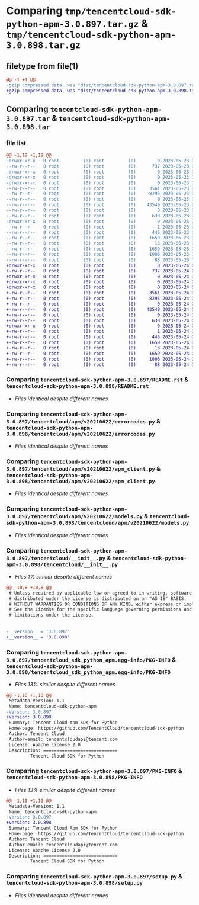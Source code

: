 # Comparing `tmp/tencentcloud-sdk-python-apm-3.0.897.tar.gz` & `tmp/tencentcloud-sdk-python-apm-3.0.898.tar.gz`

## filetype from file(1)

```diff
@@ -1 +1 @@
-gzip compressed data, was "dist/tencentcloud-sdk-python-apm-3.0.897.tar", last modified: Tue May 23 02:13:41 2023, max compression
+gzip compressed data, was "dist/tencentcloud-sdk-python-apm-3.0.898.tar", last modified: Wed May 24 01:45:04 2023, max compression
```

## Comparing `tencentcloud-sdk-python-apm-3.0.897.tar` & `tencentcloud-sdk-python-apm-3.0.898.tar`

### file list

```diff
@@ -1,19 +1,19 @@
-drwxr-xr-x   0 root         (0) root         (0)        0 2023-05-23 02:13:41.000000 tencentcloud-sdk-python-apm-3.0.897/
--rw-r--r--   0 root         (0) root         (0)      737 2023-05-23 02:13:41.000000 tencentcloud-sdk-python-apm-3.0.897/README.rst
-drwxr-xr-x   0 root         (0) root         (0)        0 2023-05-23 02:13:41.000000 tencentcloud-sdk-python-apm-3.0.897/tencentcloud/
-drwxr-xr-x   0 root         (0) root         (0)        0 2023-05-23 02:13:41.000000 tencentcloud-sdk-python-apm-3.0.897/tencentcloud/apm/
-drwxr-xr-x   0 root         (0) root         (0)        0 2023-05-23 02:13:41.000000 tencentcloud-sdk-python-apm-3.0.897/tencentcloud/apm/v20210622/
--rw-r--r--   0 root         (0) root         (0)     3561 2023-05-23 02:13:41.000000 tencentcloud-sdk-python-apm-3.0.897/tencentcloud/apm/v20210622/errorcodes.py
--rw-r--r--   0 root         (0) root         (0)     8295 2023-05-23 02:13:41.000000 tencentcloud-sdk-python-apm-3.0.897/tencentcloud/apm/v20210622/apm_client.py
--rw-r--r--   0 root         (0) root         (0)        0 2023-05-23 02:13:41.000000 tencentcloud-sdk-python-apm-3.0.897/tencentcloud/apm/v20210622/__init__.py
--rw-r--r--   0 root         (0) root         (0)    43549 2023-05-23 02:13:41.000000 tencentcloud-sdk-python-apm-3.0.897/tencentcloud/apm/v20210622/models.py
--rw-r--r--   0 root         (0) root         (0)        0 2023-05-23 02:13:41.000000 tencentcloud-sdk-python-apm-3.0.897/tencentcloud/apm/__init__.py
--rw-r--r--   0 root         (0) root         (0)      630 2023-05-23 02:13:41.000000 tencentcloud-sdk-python-apm-3.0.897/tencentcloud/__init__.py
-drwxr-xr-x   0 root         (0) root         (0)        0 2023-05-23 02:13:41.000000 tencentcloud-sdk-python-apm-3.0.897/tencentcloud_sdk_python_apm.egg-info/
--rw-r--r--   0 root         (0) root         (0)        1 2023-05-23 02:13:41.000000 tencentcloud-sdk-python-apm-3.0.897/tencentcloud_sdk_python_apm.egg-info/dependency_links.txt
--rw-r--r--   0 root         (0) root         (0)      445 2023-05-23 02:13:41.000000 tencentcloud-sdk-python-apm-3.0.897/tencentcloud_sdk_python_apm.egg-info/SOURCES.txt
--rw-r--r--   0 root         (0) root         (0)     1659 2023-05-23 02:13:41.000000 tencentcloud-sdk-python-apm-3.0.897/tencentcloud_sdk_python_apm.egg-info/PKG-INFO
--rw-r--r--   0 root         (0) root         (0)       13 2023-05-23 02:13:41.000000 tencentcloud-sdk-python-apm-3.0.897/tencentcloud_sdk_python_apm.egg-info/top_level.txt
--rw-r--r--   0 root         (0) root         (0)     1659 2023-05-23 02:13:41.000000 tencentcloud-sdk-python-apm-3.0.897/PKG-INFO
--rw-r--r--   0 root         (0) root         (0)     1006 2023-05-23 02:13:41.000000 tencentcloud-sdk-python-apm-3.0.897/setup.py
--rw-r--r--   0 root         (0) root         (0)       88 2023-05-23 02:13:41.000000 tencentcloud-sdk-python-apm-3.0.897/setup.cfg
+drwxr-xr-x   0 root         (0) root         (0)        0 2023-05-24 01:45:04.000000 tencentcloud-sdk-python-apm-3.0.898/
+-rw-r--r--   0 root         (0) root         (0)      737 2023-05-24 01:45:04.000000 tencentcloud-sdk-python-apm-3.0.898/README.rst
+drwxr-xr-x   0 root         (0) root         (0)        0 2023-05-24 01:45:04.000000 tencentcloud-sdk-python-apm-3.0.898/tencentcloud/
+drwxr-xr-x   0 root         (0) root         (0)        0 2023-05-24 01:45:04.000000 tencentcloud-sdk-python-apm-3.0.898/tencentcloud/apm/
+drwxr-xr-x   0 root         (0) root         (0)        0 2023-05-24 01:45:04.000000 tencentcloud-sdk-python-apm-3.0.898/tencentcloud/apm/v20210622/
+-rw-r--r--   0 root         (0) root         (0)     3561 2023-05-24 01:45:04.000000 tencentcloud-sdk-python-apm-3.0.898/tencentcloud/apm/v20210622/errorcodes.py
+-rw-r--r--   0 root         (0) root         (0)     8295 2023-05-24 01:45:04.000000 tencentcloud-sdk-python-apm-3.0.898/tencentcloud/apm/v20210622/apm_client.py
+-rw-r--r--   0 root         (0) root         (0)        0 2023-05-24 01:45:04.000000 tencentcloud-sdk-python-apm-3.0.898/tencentcloud/apm/v20210622/__init__.py
+-rw-r--r--   0 root         (0) root         (0)    43549 2023-05-24 01:45:04.000000 tencentcloud-sdk-python-apm-3.0.898/tencentcloud/apm/v20210622/models.py
+-rw-r--r--   0 root         (0) root         (0)        0 2023-05-24 01:45:04.000000 tencentcloud-sdk-python-apm-3.0.898/tencentcloud/apm/__init__.py
+-rw-r--r--   0 root         (0) root         (0)      630 2023-05-24 01:45:04.000000 tencentcloud-sdk-python-apm-3.0.898/tencentcloud/__init__.py
+drwxr-xr-x   0 root         (0) root         (0)        0 2023-05-24 01:45:04.000000 tencentcloud-sdk-python-apm-3.0.898/tencentcloud_sdk_python_apm.egg-info/
+-rw-r--r--   0 root         (0) root         (0)        1 2023-05-24 01:45:04.000000 tencentcloud-sdk-python-apm-3.0.898/tencentcloud_sdk_python_apm.egg-info/dependency_links.txt
+-rw-r--r--   0 root         (0) root         (0)      445 2023-05-24 01:45:04.000000 tencentcloud-sdk-python-apm-3.0.898/tencentcloud_sdk_python_apm.egg-info/SOURCES.txt
+-rw-r--r--   0 root         (0) root         (0)     1659 2023-05-24 01:45:04.000000 tencentcloud-sdk-python-apm-3.0.898/tencentcloud_sdk_python_apm.egg-info/PKG-INFO
+-rw-r--r--   0 root         (0) root         (0)       13 2023-05-24 01:45:04.000000 tencentcloud-sdk-python-apm-3.0.898/tencentcloud_sdk_python_apm.egg-info/top_level.txt
+-rw-r--r--   0 root         (0) root         (0)     1659 2023-05-24 01:45:04.000000 tencentcloud-sdk-python-apm-3.0.898/PKG-INFO
+-rw-r--r--   0 root         (0) root         (0)     1006 2023-05-24 01:45:04.000000 tencentcloud-sdk-python-apm-3.0.898/setup.py
+-rw-r--r--   0 root         (0) root         (0)       88 2023-05-24 01:45:04.000000 tencentcloud-sdk-python-apm-3.0.898/setup.cfg
```

### Comparing `tencentcloud-sdk-python-apm-3.0.897/README.rst` & `tencentcloud-sdk-python-apm-3.0.898/README.rst`

 * *Files identical despite different names*

### Comparing `tencentcloud-sdk-python-apm-3.0.897/tencentcloud/apm/v20210622/errorcodes.py` & `tencentcloud-sdk-python-apm-3.0.898/tencentcloud/apm/v20210622/errorcodes.py`

 * *Files identical despite different names*

### Comparing `tencentcloud-sdk-python-apm-3.0.897/tencentcloud/apm/v20210622/apm_client.py` & `tencentcloud-sdk-python-apm-3.0.898/tencentcloud/apm/v20210622/apm_client.py`

 * *Files identical despite different names*

### Comparing `tencentcloud-sdk-python-apm-3.0.897/tencentcloud/apm/v20210622/models.py` & `tencentcloud-sdk-python-apm-3.0.898/tencentcloud/apm/v20210622/models.py`

 * *Files identical despite different names*

### Comparing `tencentcloud-sdk-python-apm-3.0.897/tencentcloud/__init__.py` & `tencentcloud-sdk-python-apm-3.0.898/tencentcloud/__init__.py`

 * *Files 1% similar despite different names*

```diff
@@ -10,8 +10,8 @@
 # Unless required by applicable law or agreed to in writing, software
 # distributed under the License is distributed on an "AS IS" BASIS,
 # WITHOUT WARRANTIES OR CONDITIONS OF ANY KIND, either express or implied.
 # See the License for the specific language governing permissions and
 # limitations under the License.
 
 
-__version__ = '3.0.897'
+__version__ = '3.0.898'
```

### Comparing `tencentcloud-sdk-python-apm-3.0.897/tencentcloud_sdk_python_apm.egg-info/PKG-INFO` & `tencentcloud-sdk-python-apm-3.0.898/tencentcloud_sdk_python_apm.egg-info/PKG-INFO`

 * *Files 13% similar despite different names*

```diff
@@ -1,10 +1,10 @@
 Metadata-Version: 1.1
 Name: tencentcloud-sdk-python-apm
-Version: 3.0.897
+Version: 3.0.898
 Summary: Tencent Cloud Apm SDK for Python
 Home-page: https://github.com/TencentCloud/tencentcloud-sdk-python
 Author: Tencent Cloud
 Author-email: tencentcloudapi@tencent.com
 License: Apache License 2.0
 Description: ============================
         Tencent Cloud SDK for Python
```

### Comparing `tencentcloud-sdk-python-apm-3.0.897/PKG-INFO` & `tencentcloud-sdk-python-apm-3.0.898/PKG-INFO`

 * *Files 13% similar despite different names*

```diff
@@ -1,10 +1,10 @@
 Metadata-Version: 1.1
 Name: tencentcloud-sdk-python-apm
-Version: 3.0.897
+Version: 3.0.898
 Summary: Tencent Cloud Apm SDK for Python
 Home-page: https://github.com/TencentCloud/tencentcloud-sdk-python
 Author: Tencent Cloud
 Author-email: tencentcloudapi@tencent.com
 License: Apache License 2.0
 Description: ============================
         Tencent Cloud SDK for Python
```

### Comparing `tencentcloud-sdk-python-apm-3.0.897/setup.py` & `tencentcloud-sdk-python-apm-3.0.898/setup.py`

 * *Files identical despite different names*


